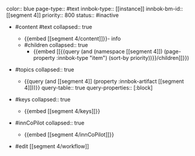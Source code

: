 color:: blue
page-type:: #text
innbok-type:: [[instance]]
innbok-bm-id:: [[segment 4]]
priority:: 800
status:: #inactive

- #content #text
  collapsed:: true
	- {{embed [[segment 4/content]]}}- info
  - #children
    collapsed:: true
	  - {{embed [[{{query (and (namespace [[segment 4]]) (page-property :innbok-type "item") (sort-by priority))}}/children]]}})

- #topics
   collapsed:: true
    - {{query (and [[segment 4]] (property :innbok-artifact [[segment 4]]))}}
      query-table:: true
      query-properties:: [:block]
- #keys
  collapsed:: true
	- {{embed [[segment 4/keys]]}}
- #innCoPilot
   collapsed:: true
	 - {{embed [[segment 4/innCoPilot]]}}

- #edit [[segment 4/workflow]]

